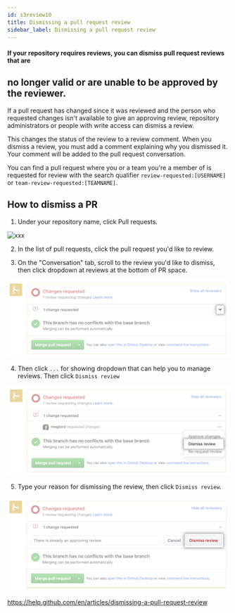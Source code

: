 ```yaml
---
id: s3review10
title: Dismissing a pull request review
sidebar_label: Dismissing a pull request review
---
```





#### If your repository requires reviews, you can dismiss pull request reviews that are
## no longer valid or are unable to be approved by the reviewer.

If a pull request has changed since it was reviewed and the person who requested
changes isn't available to give an approving review, repository administrators or
people with write access can dismiss a review.

This changes the status of the review to a review comment. When you dismiss a review,
you must add a comment explaining why you dismissed it.
Your comment will be added to the pull request conversation.

You can find a pull request where you or a team you're a member of is requested for
review with the search qualifier `review-requested:[USERNAME]` or `team-review-requested:[TEAMNAME]`.





## How to dismiss a PR

1. Under your repository name, click  Pull requests.



![xxx](https://raw.githubusercontent.com/ChickenKyiv/awesome-git-article/master/img/PR/review/repo-tabs-pull-requests.png)

2. In the list of pull requests, click the pull request you'd like to review.

3. On the "Conversation" tab, scroll to the review you'd like to dismiss, then click dropdown at reviews at the bottom of PR space.



![xxx](https://raw.githubusercontent.com/ChickenKyiv/awesome-git-article/master/img/PR/review/pull-request-open-menu.png)

4. Then click `...` for showing dropdown that can help you to manage reviews. Then click `Dismiss review`



![xxx](https://raw.githubusercontent.com/ChickenKyiv/awesome-git-article/master/img/PR/review/pull-request-dismiss-review.png)

5. Type your reason for dismissing the review, then click `Dismiss review`.



![xxx](https://raw.githubusercontent.com/ChickenKyiv/awesome-git-article/master/img/PR/review/pull-request-dismiss-review-button.png)





https://help.github.com/en/articles/dismissing-a-pull-request-review
